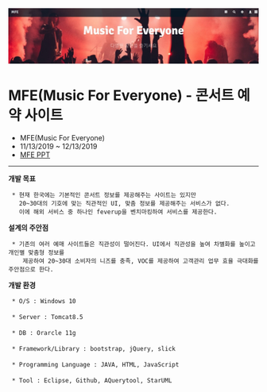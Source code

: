 <img alt="Music For Everyone" src="https://github.com/hyunyoonkim/mfe/blob/master/WebContent/images/mfe.jpg">

# MFE(Music For Everyone) - 콘서트 예약 사이트
* MFE(Music For Everyone)
* 11/13/2019 ~ 12/13/2019
* <a href="https://www.slideshare.net/mjSong9/mfe-project">MFE PPT</a>
-----
**개발 목표**

     * 현재 한국에는 기본적인 콘서트 정보를 제공해주는 사이트는 있지만 
       20~30대의 기호에 맞는 직관적인 UI, 맞춤 정보를 제공해주는 서비스가 없다. 
       이에 해외 서비스 중 하나인 feverup을 벤치마킹하여 서비스를 제공한다.
         
**설계의 주안점**

     * 기존의 여러 예매 사이트들은 직관성이 떨어진다. UI에서 직관성을 높여 차별화를 높이고 개인별 맞춤형 정보를
        제공하여 20~30대 소비자의 니즈를 충족, VOC를 제공하여 고객관리 업무 효율 극대화를 주안점으로 한다.

**개발 환경**

     * O/S : Windows 10

     * Server : Tomcat8.5

     * DB : Orarcle 11g

     * Framework/Library : bootstrap, jQuery, slick

     * Programming Language : JAVA, HTML, JavaScript

     * Tool : Eclipse, Github, AQuerytool, StarUML
   



